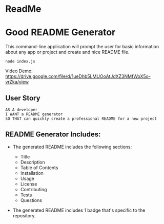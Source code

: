# ReadMe
# Good README Generator

This command-line application will prompt the user for basic information about any app or project and create and nice README file. 

```
node index.js
```
Video Demo:
https://drive.google.com/file/d/1ueDhb5LMUOoAtJdXZ3NMfWoX5o-vrZka/view
## User Story

```
AS A developer
I WANT a README generator
SO THAT can quickly create a professional README for a new project
```

## README Generator Includes:
* The generated README includes the following sections: 

  * Title
  * Description
  * Table of Contents
  * Installation
  * Usage
  * License
  * Contributing
  * Tests
  * Questions

* The generated README includes 1 badge that's specific to the repository.